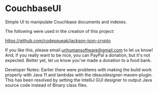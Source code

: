 # CouchbaseUI
Simple UI to manipulate Couchbase documents and indexes.

The following were used in the creation of this project:

https://github.com/codesqueak/jackson-json-crypto

If you like this, please email unhumansoftware@gmail.com to let us know!
And, if you really want to be nice, you can PayPal a donation, but it's not expected.  Better yet, let us know you've made a donation to a food bank.

Developer Notes:
Earlier there were problems with making the build work properly with Java 11 and lambdas with the ideauidesigner-maven-plugin.
This has been resolved by setting the IntelliJ GUI designer to output Java source code instead of Binary class files.
